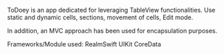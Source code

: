 ToDoey is an app dedicated for leveraging TableView functionalities.
Use static and dynamic cells, sections, movement of cells, Edit mode.

In addition, an MVC approach has been used for encapsulation purposes.

Frameworks/Module used:
RealmSwift
UIKit
CoreData
